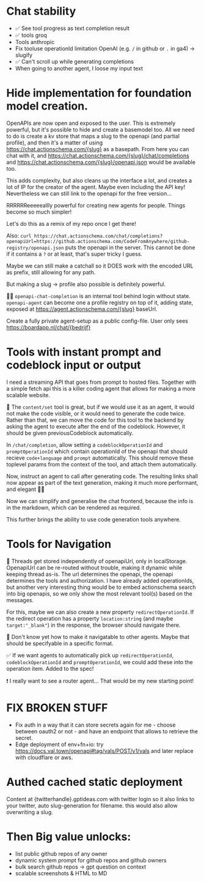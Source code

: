# Chat stability

- ✅ See tool progress as text completion result
- ✅ tools groq
- Tools anthropic
- Fix tooluse operationId limitation OpenAI (e.g. `/` in github or `.` in ga4) -> slugify
- ✅ Can't scroll up while generating completions
- When going to another agent, I loose my input text

# Hide implementation for foundation model creation.

OpenAPIs are now open and exposed to the user. This is extremely powerful, but it's possible to hide and create a basemodel too. All we need to do is create a kv store that maps a slug to the openapi (and partial profile), and then it's a matter of using https://chat.actionschema.com/{slug} as a basepath. From here you can chat with it, and https://chat.actionschema.com/{slug}/chat/completions and https://chat.actionschema.com/{slug}/openapi.json would be available too.

This adds complexity, but also cleans up the interface a lot, and creates a lot of IP for the creator of the agent. Maybe even including the API key! Nevertheless we can still link to the openapi for the free version...

RRRRRReeeeeallly powerful for creating new agents for people. Things become so much simpler!

Let's do this as a remix of my repo once I get there!

Also: `curl https://chat.actionschema.com/chat/completions?openapiUrl=https://github.actionschema.com/CodeFromAnywhere/github-registry/openapi.json` puts the openapi in the server. This cannot be done if it contains a `?` or at least, that's super tricky I guess.

Maybe we can still make a catchall so it DOES work with the encoded URL as prefix, still allowing for any path.

But making a slug -> profile also possible is definitely powerful.

🤔🔥 `openapi-chat-completion` is an internal tool behind login without state. `openapi-agent` can become one a profile registry on top of it, adding state, exposed at https://agent.actionschema.com/{slug} baseUrl.

Create a fully private agent-setup as a public config-file. User only sees https://boardapp.nl/chat/{bedrijf}

# Tools with instant prompt and codeblock input or output

I need a streaming API that goes from prompt to hosted files. Together with a simple fetch api this is a killer coding agent that allows for making a more scalable website.

🤔 The `content/set` tool is great, but if we would use it as an agent, it would not make the code visible, or it would need to generate the code twice. Rather than that, we can move the code for this tool to the backend by asking the agent to execute after the end of the codeblock. However, it should be given previousCodeblock automatically.

In `/chat/completion`, allow setting a `codeblockOperationId` and `promptOperationId` which contain operationId of the openapi that should recieve `code+language` and `prompt` automatically. This should remove these toplevel params from the context of the tool, and attach them automatically.

Now, instruct an agent to call after generating code. The resulting links shall now appear as part of the text generation, making it much more performant, and elegant 💪🔥

Now we can simplify and generalise the chat frontend, because the info is in the markdown, which can be rendered as required.

This further brings the ability to use code generation tools anywhere.

<!--
After I have this, create a tool that stream responds the first codeblock with keep-alive and stops at the end. This tool can be used from `generateHtmlMiddleware` and I never need to think about HTML anymore. The LOC of all my repos become much smaller!
-->

<!--
Insight: this is my core competency, as it will improve the API. I'm wasting too much time on frontend, I can test programatically!
-->

# Tools for Navigation

🤔 Threads get stored independently of openapiUrl, only in localStorage. OpenapiUrl can be re-routed without trouble, making it dynamic while keeping thread as-is. The url determines the openapi, the openapi determines the tools and authorization. I have already added operationIds, but another very interesting thing would be to embed actionschema search into big openapis, so we only show the most relevant tool(s) based on the messages.

For this, maybe we can also create a new property `redirectOperationId`. If the redirect operation has a property `location:string` (and maybe `target:"_blank"`) in the response, the browser should navigate there.

🤔 Don't know yet how to make it navigatable to other agents. Maybe that should be specifyable in a specific format.

✅ If we want agents to automatically pick up `redirectOperationId`, `codeblockOperationId` and `promptOperationId`, we could add these into the operation item. Added to the spec!

❗️ I really want to see a router agent... That would be my new starting point!

# FIX BROKEN STUFF

- Fix auth in a way that it can store secrets again for me - choose between oauth2 or not - and have an endpoint that allows to retrieve the secret.
- Edge deployment of env+fn+io: try https://docs.val.town/openapi#tag/vals/POST/v1/vals and later replace with cloudflare or aws.

# Authed cached static deployment

Content at {twitterhandle}.gptideas.com with twitter login so it also links to your twitter, auto slug-generation for filename. this would also allow overwriting a slug.

# Then Big value unlocks:

- list public github repos of any owner
- dynamic system prompt for github repos and github owners
- bulk search github repos -> gpt question on context
- scalable screenshots & HTML to MD
